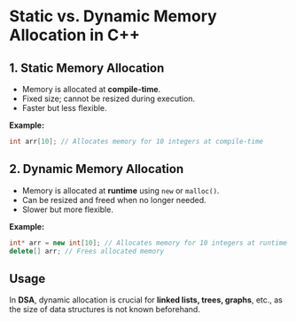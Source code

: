 # Static vs. Dynamic Memory Allocation in C++

## 1. **Static Memory Allocation**  
   - Memory is allocated at **compile-time**.  
   - Fixed size; cannot be resized during execution.  
   - Faster but less flexible.  

   **Example:**  
   ```cpp
   int arr[10]; // Allocates memory for 10 integers at compile-time
   ```

## 2. **Dynamic Memory Allocation**  
   - Memory is allocated at **runtime** using `new` or `malloc()`.  
   - Can be resized and freed when no longer needed.  
   - Slower but more flexible.  

   **Example:**  
   ```cpp
   int* arr = new int[10]; // Allocates memory for 10 integers at runtime
   delete[] arr; // Frees allocated memory
   ```

## Usage
In **DSA**, dynamic allocation is crucial for **linked lists, trees, graphs**, etc., as the size of data structures is not known beforehand.